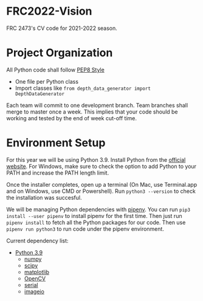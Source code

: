 # FRC2022-Vision
FRC 2473's CV code for 2021-2022 season.

# Project Organization
All Python code shall follow [PEP8 Style](https://www.python.org/dev/peps/pep-0008/)
- One file per Python class
- Import classes like `from depth_data_generator import DepthDataGenerator`

Each team will commit to one development branch. Team branches shall merge to master once a week. This implies that your code should be working and tested by the end of week cut-off time.

# Environment Setup
For this year we will be using Python 3.9. Install Python from the [official website](hhttps://www.python.org/downloads/). For Windows, make sure to check the option to add Python to your PATH and increase the PATH length limit.

Once the installer completes, open up a terminal (On Mac, use Terminal.app and on Windows, use CMD or Powershell). Run `python3 --version` to check the installation was succesful.

We will be managing Python dependencies with [pipenv](https://pypi.org/project/pipenv/). You can run `pip3 install --user pipenv` to install pipenv for the first time. Then just run `pipenv install` to fetch all the Python packages for our code. Then use `pipenv run python3` to run code under the pipenv environment.

Current dependency list:
* [Python 3.9](https://www.python.org/downloads/)
  * [numpy](https://docs.scipy.org/doc/numpy/reference/)
  * [scipy](https://docs.scipy.org/doc/scipy/reference/)
  * [matplotlib](https://matplotlib.org/api/index.html)
  * [OpenCV](https://docs.opencv.org/master/)
  * [serial](https://pyserial.readthedocs.io/en/latest/shortintro.html)
  * [imageio](https://imageio.github.io/)